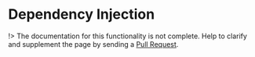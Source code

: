 # Dependency Injection

!> The documentation for this functionality is not complete. 
Help to clarify and supplement the page by sending a [Pull Request](https://github.com/railt/docs).
